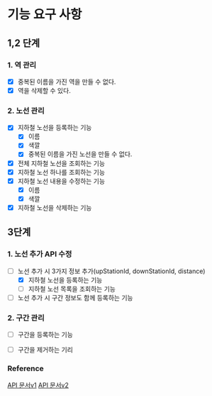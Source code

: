 # 기능 요구 사항

## 1,2 단계
### 1. 역 관리

- [x] 중복된 이름을 가진 역을 만들 수 없다.
- [x] 역을 삭제할 수 있다.

### 2. 노선 관리

- [x] 지하철 노선을 등록하는 기능
  - [x] 이름
  - [x] 색깔
  - [x] 중복된 이름을 가진 노선을 만들 수 없다.
- [x] 전체 지하철 노선을 조회하는 기능
- [x] 지하철 노선 하나를 조회하는 기능
- [x] 지하철 노선 내용을 수정하는 기능 
  - [x] 이름
  - [x] 색깔
- [x] 지하철 노선을 삭제하는 기능

## 3단계
### 1. 노선 추가 API 수정

- [ ] 노선 추가 시 3가지 정보 추가(upStationId, downStationId, distance)
  - [x] 지하철 노선을 등록하는 기능
  - [ ] 지하철 노선 목록을 조회하는 기능
- [ ] 노선 추가 시 구간 정보도 함께 등록하는 기능

### 2. 구간 관리
- [ ] 구간을 등록하는 기능
- [ ] 구간을 제거하는 기리



### Reference

 [API 문서v1](https://techcourse-storage.s3.ap-northeast-2.amazonaws.com/d5c93e187919493da3280be44de0f17f#Line)
 [API 문서v2](https://techcourse-storage.s3.ap-northeast-2.amazonaws.com/c682be69ae4e412c9e3905a59ef7b7ed#Line)





